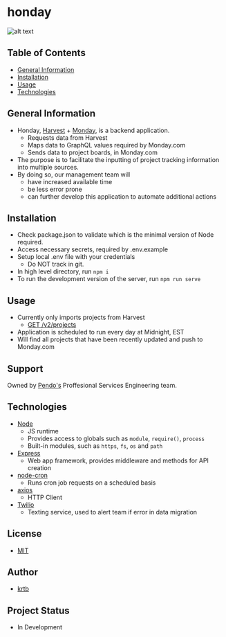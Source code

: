 # honday

![alt text](https://external-content.duckduckgo.com/iu/?u=https%3A%2F%2Fstatic.carsdn.co%2Fcldstatic%2Fwp-content%2Fuploads%2Fhyundai-prophecy-concept-01-angle--black--exterior--front.jpg&f=1&nofb=1)

## Table of Contents
* [General Information](#general-information)
* [Installation](#installation)
* [Usage](#usage)
* [Technologies](#technologies)

## General Information
* Honday, [Harvest](https://help.getharvest.com/api-v2/) + [Monday](https://api.developer.monday.com/docs), is a backend application.
  * Requests data from Harvest
  * Maps data to GraphQL values required by Monday.com
  * Sends data to project boards, in Monday.com
* The purpose is to facilitate the inputting of project tracking information into multiple sources.
* By doing so, our management team will 
  * have increased available time
  * be less error prone 
  * can further develop this application to automate additional actions

## Installation
* Check package.json to validate which is the minimal version of Node required.
* Access necessary secrets, required by .env.example
* Setup local .env file with your credentials
  * Do NOT track in git.
* In high level directory, run `npm i`
* To run the development version of the server, run `npm run serve`

## Usage
* Currently only imports projects from Harvest
    * [GET /v2/projects](https://help.getharvest.com/api-v2/projects-api/projects/projects/)
* Application is scheduled to run every day at Midnight, EST
* Will find all projects that have been recently updated and push to Monday.com

## Support
Owned by [Pendo's](https://pendo.io/) Proffesional Services Engineering team.

## Technologies
* [Node](https://www.codecademy.com/articles/what-is-node)
    * JS runtime
    * Provides access to globals such as `module`, `require()`, `process`
    * Built-in modules, such as `https`, `fs`, `os` and `path`
* [Express](expressjs.com)
    * Web app framework, provides middleware and methods for API creation
* [node-cron](https://www.npmjs.com/package/node-cron)
    * Runs cron job requests on a scheduled basis
* [axios](https://www.npmjs.com/package/axios)
    * HTTP Client
* [Twilio](https://www.twilio.com/docs/sms/send-messages)
    * Texting service, used to alert team if error in data migration

## License
* [MIT](https://mit-license.org/)

## Author
* [krtb](https://github.com/krtb)

## Project Status
* In Development
